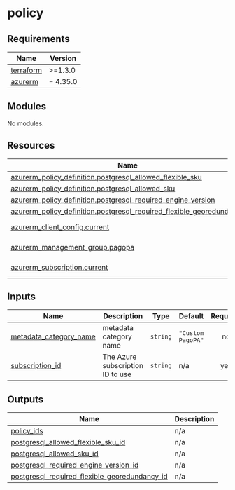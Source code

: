 # policy

<!-- markdownlint-disable -->
<!-- BEGIN_TF_DOCS -->
## Requirements

| Name | Version |
|------|---------|
| <a name="requirement_terraform"></a> [terraform](#requirement\_terraform) | >=1.3.0 |
| <a name="requirement_azurerm"></a> [azurerm](#requirement\_azurerm) | = 4.35.0 |

## Modules

No modules.

## Resources

| Name | Type |
|------|------|
| [azurerm_policy_definition.postgresql_allowed_flexible_sku](https://registry.terraform.io/providers/hashicorp/azurerm/4.35.0/docs/resources/policy_definition) | resource |
| [azurerm_policy_definition.postgresql_allowed_sku](https://registry.terraform.io/providers/hashicorp/azurerm/4.35.0/docs/resources/policy_definition) | resource |
| [azurerm_policy_definition.postgresql_required_engine_version](https://registry.terraform.io/providers/hashicorp/azurerm/4.35.0/docs/resources/policy_definition) | resource |
| [azurerm_policy_definition.postgresql_required_flexible_georedundancy](https://registry.terraform.io/providers/hashicorp/azurerm/4.35.0/docs/resources/policy_definition) | resource |
| [azurerm_client_config.current](https://registry.terraform.io/providers/hashicorp/azurerm/4.35.0/docs/data-sources/client_config) | data source |
| [azurerm_management_group.pagopa](https://registry.terraform.io/providers/hashicorp/azurerm/4.35.0/docs/data-sources/management_group) | data source |
| [azurerm_subscription.current](https://registry.terraform.io/providers/hashicorp/azurerm/4.35.0/docs/data-sources/subscription) | data source |

## Inputs

| Name | Description | Type | Default | Required |
|------|-------------|------|---------|:--------:|
| <a name="input_metadata_category_name"></a> [metadata\_category\_name](#input\_metadata\_category\_name) | metadata category name | `string` | `"Custom PagoPA"` | no |
| <a name="input_subscription_id"></a> [subscription\_id](#input\_subscription\_id) | The Azure subscription ID to use | `string` | n/a | yes |

## Outputs

| Name | Description |
|------|-------------|
| <a name="output_policy_ids"></a> [policy\_ids](#output\_policy\_ids) | n/a |
| <a name="output_postgresql_allowed_flexible_sku_id"></a> [postgresql\_allowed\_flexible\_sku\_id](#output\_postgresql\_allowed\_flexible\_sku\_id) | n/a |
| <a name="output_postgresql_allowed_sku_id"></a> [postgresql\_allowed\_sku\_id](#output\_postgresql\_allowed\_sku\_id) | n/a |
| <a name="output_postgresql_required_engine_version_id"></a> [postgresql\_required\_engine\_version\_id](#output\_postgresql\_required\_engine\_version\_id) | n/a |
| <a name="output_postgresql_required_flexible_georedundancy_id"></a> [postgresql\_required\_flexible\_georedundancy\_id](#output\_postgresql\_required\_flexible\_georedundancy\_id) | n/a |
<!-- END_TF_DOCS -->
